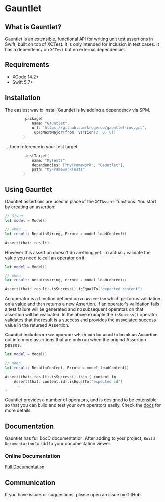 # Gauntlet

## What is Gauntlet?

Gauntlet is an extensible, functional API for writing unit test assertions in Swift, built on top of XCTest. It is only intended for inclusion in test cases. It has a dependency on `XCTest` but no external dependencies.

## Requirements

- XCode 14.2+
- Swift 5.7+

## Installation

The easiest way to install Gauntlet is by adding a dependency via SPM.

```swift
        .package(
            name: "Gauntlet",
            url: "https://github.com/krogerco/gauntlet-ios.git",
            .upToNextMajor(from: Version(2, 0, 0))
        )
```

… then reference in your test target.

```swift
        .testTarget(
            name: "MyTests",
            dependencies: ["MyFramework", "Gauntlet"],
            path: "MyFrameworkTests"
        )
```

## Using Gauntlet

Gauntlet assertions are used in place of the `XCTAssert` functions. You start by creating an assertion:

```swift
// Given
let model = Model()

// When
let result: Result<String, Error> = model.loadContent()

Assert(that: result)
```

However this assertion doesn't do anything yet. To actually validate the value you need to call an operator on it:

```swift
let model = Model()

// When
let result: Result<String, Error> = model.loadContent()

Assert(that: result).isSuccess().isEqualTo("expected content")
```

An operator is a function defined on an `Assertion` which performs validation on a value and then returns a new Assertion. If an operator's validation fails a test failure will be generated and no subsequent operators on that assertion will be evaluated. In the above example the `isSuccess()` operator validates that the result is a success and provides the associated success value in the returned Assertion.

Gauntlet includes a `then` operator which can be used to break an Assertion out into more assertions that are only run when the original Assertion passes.

```swift
let model = Model()

// When
let result: Result<Content, Error> = model.loadContent()

Assert(that: result).isSuccess().then { content in
    Assert(that: content.id).isEqualTo("expected id")
    ...
}
```

Gauntlet provides a number of operators, and is designed to be extensible so that you can build and test your own operators easily. Check the [docs](#documentation) for more details.

## Documentation

Gauntlet has full DocC documentation. After adding to your project, `Build Documentation` to add to your documentation viewer.

### Online Documentation

[Full Documentation](https://krogerco.github.io/Gauntlet-iOS/documentation/gauntlet)

## Communication

If you have issues or suggestions, please open an issue on GitHub.
